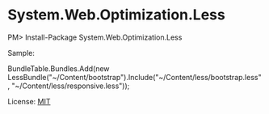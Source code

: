System.Web.Optimization.Less
============================
PM> Install-Package System.Web.Optimization.Less

Sample:

BundleTable.Bundles.Add(new LessBundle("~/Content/bootstrap").Include("~/Content/less/bootstrap.less", "~/Content/less/responsive.less"));

License: <a href="http://opensource.org/licenses/MIT">MIT</a>
